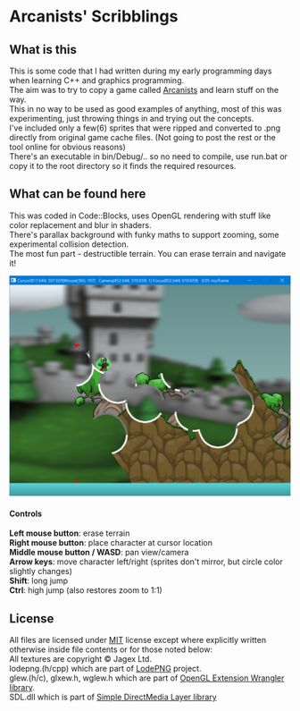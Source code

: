 # Arcanists' Scribblings

## What is this

This is some code that I had written during my early programming days when learning C++ and graphics programming.  
The aim was to try to copy a game called [Arcanists](http://www.funorb.com/g=arcanistsmulti/info.ws?game=arcanistsmulti) and learn stuff on the way.  
This in no way to be used as good examples of anything, most of this was experimenting, just throwing things in and trying out the concepts.  
I've included only a few(6) sprites that were ripped and converted to .png directly from original game cache files. (Not going to post the rest or the tool online for obvious reasons)  
There's an executable in bin/Debug/.. so no need to compile, use run.bat or copy it to the root directory so it finds the required resources.

## What can be found here

This was coded in Code::Blocks, uses OpenGL rendering with stuff like color replacement and blur in shaders.  
There's parallax background with funky maths to support zooming, some experimental collision detection.  
The most fun part - destructible terrain. You can erase terrain and navigate it!

![alt text](screenshot.png "Screenshot")

#### Controls

**Left mouse button**: erase terrain  
**Right mouse button**: place character at cursor location  
**Middle mouse button / WASD**: pan view/camera  
**Arrow keys**: move character left/right (sprites don't mirror, but circle color slightly changes)  
**Shift**: long jump  
**Ctrl**: high jump (also restores zoom to 1:1)

## License

All files are licensed under [MIT](LICENSE) license except where explicitly written otherwise inside file contents or for those noted below:  
All textures are copyright © Jagex Ltd.  
lodepng.(h/cpp) which are part of [LodePNG](http://lodev.org/lodepng/) project.  
glew.(h/c), glxew.h, wglew.h which are part of [OpenGL Extension Wrangler library](https://github.com/nigels-com/glew#copyright-and-licensing).  
SDL.dll which is part of [Simple DirectMedia Layer library](https://www.libsdl.org/license.php)
